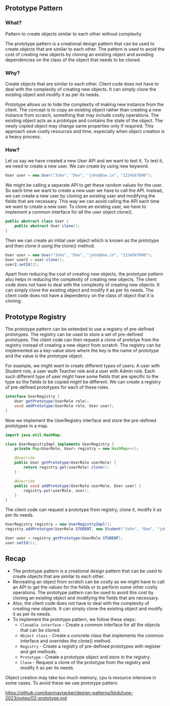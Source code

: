 ## Prototype Pattern

### What?
Pattern to create objects similar to each other without complexity


The prototype pattern is a creational design pattern that can be used to create objects that are similar to each other. The pattern is used to avoid the cost of creating new objects by cloning an existing object and avoiding dependencies on the class of the object that needs to be cloned.

### Why?
Create objects that are similar to each other.
Client code does not have to deal with the complexity of creating new objects. It can simply clone the existing object and modify it as per its needs.

Prototype allows us to hide the complexity of making new instance from the client.
The concept is to copy an existing object rather than creating a new instance from scratch, 
something that may include costly operations. The existing object acts as a prototype and contains the state of the object.
The newly copied object may change same properties only if required.
This approach save costly resources and time, especially when object creation is a heavy process.

### How?
Let us say we have created a new User API and we want to test it.
To test it, we need to create a new user. We can create by using new keyword.

```java
User user = new User("John", "Doe", "john@doe.in", "1234567890");
```

We might be calling a separate API to get these random values for the user.
So each time we want to create a new user we have to call the API. 
Instead, we can create a new user by cloning an existing user and modifying the fields that are necessary. 
This way we can avoid calling the API each time we want to create a new user.
To clone an existing user, we have to implement a common interface for all the user object clone().

```java
public abstract class User {
    public abstract User clone();
}
```

Then we can create an initial user object which is known as the prototype and then clone it using the clone() method.

```java
User user = new User("John", "Doe", "john@doe.in", "1234567890");
User user2 = user.clone();
user2.setId(2);
```

Apart from reducing the cost of creating new objects, the prototype pattern also helps in reducing the complexity of creating new objects.
The client code does not have to deal with the complexity of creating new objects.
It can simply clone the existing object and modify it as per its needs.
The client code does not have a dependency on the class of object that it is cloning.

## Prototype Registry
The prototype pattern can be extended to use a registry of pre-defined prototypes.
The registry can be used to store a set of pre-defined prototypes.
The client code can then request a clone of prototye from the registry instead of creating a new object from scratch.
The registry can be implemented as a key-value store where the key is the name of prototype and the value is the prototype object.

For example, we might want to create different types of users.
A user with Student role, a user wuth Teacher role and a user with Admin role.
Each such different type of user might have some fields that are specific to the type so the fields to be copied might be different.
We can create a registry of pre-defined prototypes for each of these roles.

```java
interface UserRegistry {
    User getPrototype(UserRole role);
    void addPrototype(UserRole role, User user);
}
```

Now we implement the UserRegistry interface and store the pre-defined prototypes in a map.

```java
import java.util.HashMap;

class UserRegistryImpl implements UserRegistry {
    private Map<UserRole, User> registry = new HashMap<>();

    @Override
    public User getPrototype(UserRole userRole) {
        return registry.get(userRole).clone();
    }

    @Override
    public void addPrototype(UserRole userRole, User user) {
        registry.put(userRole, user);
    }
}
```

The client code can request a prototype from registry, clone it, modify it as per its needs.
```java
UserRegistry registry = new UserRegistryImpl();
registry.addPrototype(UserRole.STUDENT, new Student("John", "Doe", "john@doe.in", "1234567890"));

User user = registry.getPrototype(UserRole.STUDENT);
user.setId(1);
```

## Recap
* The prototype pattern is a creational design pattern that can be used to create objects that are similar to each other.
* Recreating an object from scratch can be costly as we might have to call an API to get the values for the fields or to perform some other costly operations. The prototype pattern can be used to avoid this cost by cloning an existing object and modifying the fields that are necessary.
* Also, the client code does not have to deal with the complexity of creating new objects. It can simply clone the existing object and modify it as per its needs.
* To implement the prototype pattern, we follow these steps:
  * `Clonable interface` - Create a common interface for all the objects that can be cloned. 
  * `Object class` - Create a concrete class that implements the common interface and overrides the clone() method. 
  * `Registry` - Create a registry of pre-defined prototypes with register and get methods. 
  * `Prototype` - Create a prototype object and store in the registry. 
  * `Clone` - Request a clone of the prototype from the registry and modify it as per its needs.

Object creation may take too much memory, cpu is resource intensive in some cases. To avoid these we use prototype pattern

https://github.com/kanmaytacker/design-patterns/blob/june-2023/notes/02-prototype.md